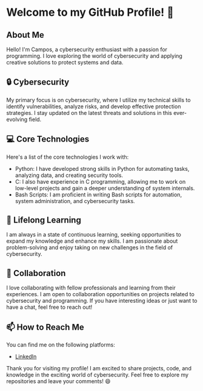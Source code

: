 # Welcome to my GitHub Profile! 👋

## About Me
Hello! I'm Campos, a cybersecurity enthusiast with a passion for programming. I love exploring the world of cybersecurity and applying creative solutions to protect systems and data.

## 🔒 Cybersecurity
My primary focus is on cybersecurity, where I utilize my technical skills to identify vulnerabilities, analyze risks, and develop effective protection strategies. I stay updated on the latest threats and solutions in this ever-evolving field.

## 💻 Core Technologies
Here's a list of the core technologies I work with:

- Python: I have developed strong skills in Python for automating tasks, analyzing data, and creating security tools.
- C: I also have experience in C programming, allowing me to work on low-level projects and gain a deeper understanding of system internals.
- Bash Scripts: I am proficient in writing Bash scripts for automation, system administration, and cybersecurity tasks.

## 🌱 Lifelong Learning
I am always in a state of continuous learning, seeking opportunities to expand my knowledge and enhance my skills. I am passionate about problem-solving and enjoy taking on new challenges in the field of cybersecurity.

## 🤝 Collaboration
I love collaborating with fellow professionals and learning from their experiences. I am open to collaboration opportunities on projects related to cybersecurity and programming. If you have interesting ideas or just want to have a chat, feel free to reach out!

## 📫 How to Reach Me
You can find me on the following platforms:

- [LinkedIn](https://www.linkedin.com/in/martin-campos748/)

Thank you for visiting my profile! I am excited to share projects, code, and knowledge in the exciting world of cybersecurity. Feel free to explore my repositories and leave your comments! 😄
